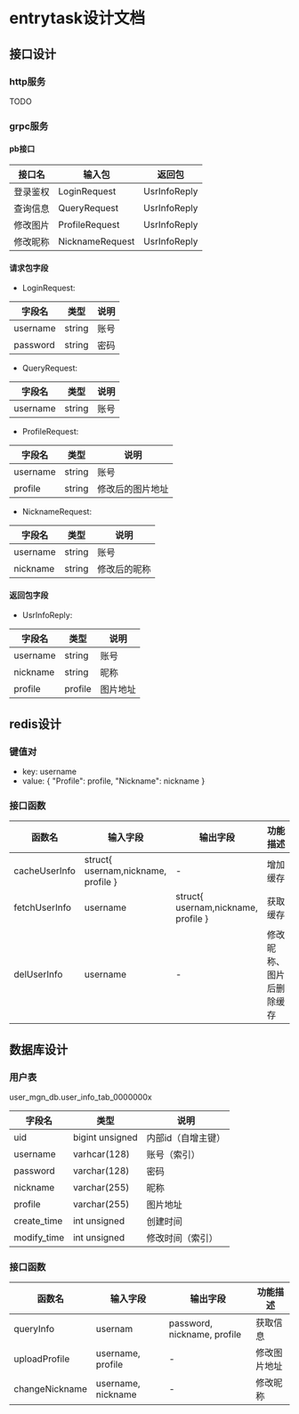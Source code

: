 # entrytask设计文档

## 接口设计

### http服务

TODO

### grpc服务

#### pb接口

接口名|输入包 | 返回包
------|-----|-------
登录鉴权|LoginRequest|UsrInfoReply
查询信息|QueryRequest|UsrInfoReply
修改图片|ProfileRequest|UsrInfoReply
修改昵称|NicknameRequest|UsrInfoReply

#### 请求包字段

- LoginRequest:

字段名 | 类型 | 说明
------|-----|----
username|string|账号
password|string|密码

- QueryRequest:

字段名 | 类型 | 说明
------|-----|----
username|string|账号

- ProfileRequest:

字段名 | 类型 | 说明
------|-----|----
username|string|账号
profile|string|修改后的图片地址

- NicknameRequest:

字段名 | 类型 | 说明
------|-----|----
username|string|账号
nickname|string|修改后的昵称

#### 返回包字段

- UsrInfoReply:

字段名 | 类型 | 说明
------|-----|----
username|string|账号
nickname|string|昵称
profile|profile|图片地址


## redis设计

### 键值对

- key: username
- value: { "Profile": profile, "Nickname": nickname }

### 接口函数

函数名 | 输入字段 | 输出字段 | 功能描述
------|---------|---------|-------
cacheUserInfo|struct{ usernam,nickname, profile }|-|增加缓存
fetchUserInfo|username|struct{ usernam,nickname, profile }|获取缓存
delUserInfo|username|-|修改昵称、图片后删除缓存


## 数据库设计

### 用户表

user_mgn_db.user_info_tab_0000000x

字段名 | 类型 | 说明
------|-----|----
uid|bigint unsigned|内部id（自增主键）
username|varhcar(128)|账号（索引）
password|varchar(128)|密码
nickname|varchar(255)|昵称
profile|varchar(255)|图片地址
create_time|int unsigned|创建时间
modify_time|int unsigned|修改时间（索引）

### 接口函数

函数名 | 输入字段 | 输出字段 | 功能描述
------|---------|---------|-------
queryInfo|usernam|password, nickname, profile|获取信息
uploadProfile|username, profile|-|修改图片地址
changeNickname|username, nickname|-|修改昵称
